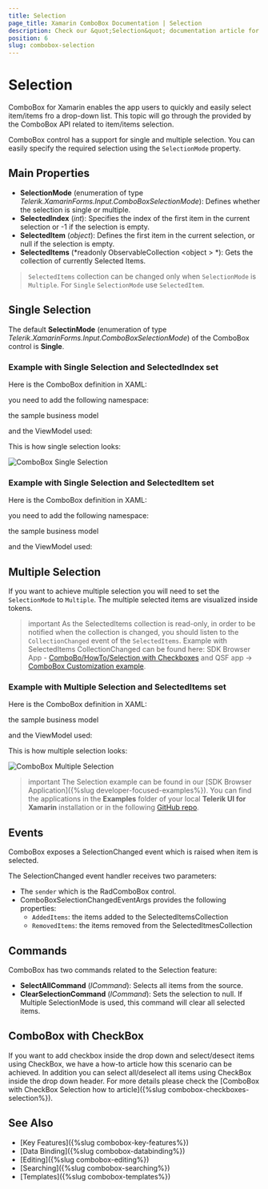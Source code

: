 ```yaml
---
title: Selection
page_title: Xamarin ComboBox Documentation | Selection
description: Check our &quot;Selection&quot; documentation article for Telerik ComboBox for Xamarin control.
position: 6
slug: combobox-selection
---
```


# Selection

ComboBox for Xamarin enables the app users to quickly and easily select item/items fro a drop-down list. This topic will go through the provided by the ComboBox API related to item/items selection.

ComboBox control has a support for single and multiple selection. You can easily specify the required selection using the `SelectionMode` property.

## Main Properties

* **SelectionMode** (enumeration of type *Telerik.XamarinForms.Input.ComboBoxSelectionMode*): Defines whether the selection is single or multiple.
* **SelectedIndex** (*int*): Specifies the index of the first item in the current selection or -1 if the selection is empty.
* **SelectedItem** (*object*): Defines the first item in the current selection, or null if the selection is empty.
* **SelectedItems** (*readonly ObservableCollection &lt;object &gt; *): Gets the collection of currently Selected Items. 

> `SelectedItems` collection can be changed only when `SelectionMode` is `Multiple`. For `Single` `SelectionMode` use `SelectedItem`.

## Single Selection

The default **SelectinMode** (enumeration of type *Telerik.XamarinForms.Input.ComboBoxSelectionMode*) of the ComboBox control is **Single**.

### Example with Single Selection and SelectedIndex set

Here is the ComboBox definition in XAML:

<snippet id='combobox-single-selection-selectedindex'/>

you need to add the following namespace:

<snippet id='xmlns-telerikinput'/>

the sample business model

<snippet id='combobox-city-businessmodel'/>

and the ViewModel used:

<snippet id='comobobox-selection-viewmodel'/> 

This is how single selection looks:

![ComboBox Single Selection](images/dropdown-single-selection.png)

### Example with Single Selection and SelectedItem set

Here is the ComboBox definition in XAML:

<snippet id='combobox-single-selection-selecteditem'/>

you need to add the following namespace:

<snippet id='xmlns-telerikinput'/>

the sample business model

<snippet id='combobox-city-businessmodel'/>

and the ViewModel used:

<snippet id='comobobox-selection-viewmodel'/> 

## Multiple Selection

If you want to achieve multiple selection you will need to set the `SelectionMode` to `Multiple`. The multiple selected items are visualized inside tokens.

>important As the SelectedItems collection is read-only, in order to be notified when the collection is changed, you should listen to the  `CollectionChanged` event of the `SelectedItems`. Example with SelectedItems CollectionChanged can be found here: SDK Browser App - [ComboBo/HowTo/Selection with Checkboxes](https://github.com/telerik/xamarin-forms-sdk/tree/master/XamarinSDK/SDKBrowser/SDKBrowser/Examples/ComboBoxControl/HowToCategory/SelectionWithCheckBoxExample) and QSF app -> [ComboBox Customization example](https://github.com/telerik/telerik-xamarin-forms-samples/tree/master/QSF/QSF/Examples/ComboBoxControl/CustomizationExample). 

### Example with Multiple Selection and SelectedItems set

Here is the ComboBox definition in XAML:

<snippet id='combobox-multiple-selection'/>

the sample business model

<snippet id='combobox-city-businessmodel'/>

and the ViewModel used:

<snippet id='comobobox-selection-viewmodel'/> 

This is how multiple selection looks: 

![ComboBox Multiple Selection](images/combobox-multiple-selection-selecteditems.png)

>important The Selection example can be found in our [SDK Browser Application]({%slug developer-focused-examples%}). You can find the applications in the **Examples** folder of your local **Telerik UI for Xamarin** installation or in the following [GitHub repo](https://github.com/telerik/xamarin-forms-sdk).

## Events

ComboBox exposes a SelectionChanged event which is raised when item is selected.

The SelectionChanged event handler receives two parameters:

- The `sender` which is the RadComboBox control.
- ComboBoxSelectionChangedEventArgs provides the following properties:
	- `AddedItems`: the items added to the SelectedItemsCollection
	- `RemovedItems`: the items removed from the SelectedItmesCollection

## Commands

ComboBox has two commands related to the Selection feature:

- **SelectAllCommand** (*ICommand*): Selects all items from the source.
- **ClearSelectionCommand** (*ICommand*): Sets the selection to null. If Multiple SelectionMode is used, this command will clear all selected items.

## ComboBox with CheckBox

If you want to add checkbox inside the drop down and select/desect items using CheckBox, we have a how-to article how this scenario can be achieved. In addition you can select all/deselect all items using CheckBox inside the drop down header. For more details please check the [ComboBox with CheckBox Selection how to article]({%slug combobox-checkboxes-selection%}). 

## See Also

- [Key Features]({%slug combobox-key-features%})
- [Data Binding]({%slug combobox-databinding%})
- [Editing]({%slug combobox-editing%})
- [Searching]({%slug combobox-searching%})
- [Templates]({%slug combobox-templates%})

